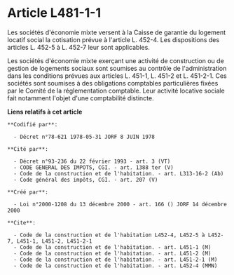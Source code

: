 # Article L481-1-1

Les sociétés d'économie mixte versent à la Caisse de garantie du logement locatif social la cotisation prévue à l'article L.
452-4. Les dispositions des articles L. 452-5 à L. 452-7 leur sont applicables.

Les sociétés d'économie mixte exerçant une activité de construction ou de gestion de logements sociaux sont soumises au
contrôle de l'administration dans les conditions prévues aux articles L. 451-1, L. 451-2 et L. 451-2-1. Ces sociétés sont
soumises à des obligations comptables particulières fixées par le Comité de la réglementation comptable. Leur activité
locative sociale fait notamment l'objet d'une comptabilité distincte.

**Liens relatifs à cet article**

	**Codifié par**:

	  - Décret n°78-621 1978-05-31 JORF 8 JUIN 1978

	**Cité par**:

	  - Décret n°93-236 du 22 février 1993 - art. 3 (VT)
	  - CODE GENERAL DES IMPOTS, CGI. - art. 1388 ter (V)
	  - Code de la construction et de l'habitation. - art. L313-16-2 (Ab)
	  - Code général des impôts, CGI. - art. 207 (V)

	**Créé par**:

	  - Loi n°2000-1208 du 13 décembre 2000 - art. 166 () JORF 14 décembre 2000

	**Cite**:

	  - Code de la construction et de l'habitation L452-4, L452-5 à L452-7, L451-1, L451-2, L451-2-1
	  - Code de la construction et de l'habitation. - art. L451-1 (M)
	  - Code de la construction et de l'habitation. - art. L451-2 (M)
	  - Code de la construction et de l'habitation. - art. L451-2-1 (M)
	  - Code de la construction et de l'habitation. - art. L452-4 (MMN)
